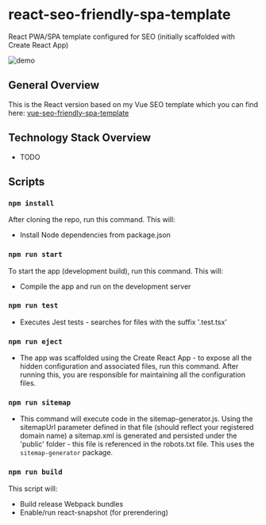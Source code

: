 # react-seo-friendly-spa-template
React PWA/SPA template configured for SEO (initially scaffolded with Create React App)

![demo](./demo/react-seo-friendly-demo-2.gif)

## General Overview
This is the React version based on my Vue SEO template which you can find here: [vue-seo-friendly-spa-template](https://github.com/based-ghost/vue-seo-friendly-spa-template)

## Technology Stack Overview
- TODO
  
## Scripts

### `npm install`

After cloning the repo, run this command.  This will:

- Install Node dependencies from package.json

### `npm run start`

To start the app (development build), run this command.  This will:

- Compile the app and run on the development server

### `npm run test`

- Executes Jest tests - searches for files with the suffix '.test.tsx'

### `npm run eject`

- The app was scaffolded using the Create React App - to expose all the hidden configuration and associated files, run this command. After running this, you are responsible for maintaining all the configuration files.

### `npm run sitemap`

- This command will execute code in the sitemap-generator.js. Using the sitemapUrl parameter defined in that file (should reflect your registered domain name) a sitemap.xml is generated and persisted under the 'public' folder - this file is referenced in the robots.txt file. This uses the `sitemap-generator` package.

### `npm run build`

This script will:
 - Build release Webpack bundles
 - Enable/run react-snapshot (for prerendering)
